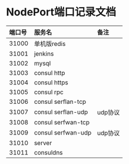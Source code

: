 # NodePort端口记录文档


|  端口号       | 服务名           | 备注  |
| :------------- |:-------------|:-----|
| 31000 | 单机版redis ||
| 31001 | jenkins ||
| 31002 | mysql ||
| 31003 | consul http ||
| 31004 | consul https ||
| 31005 | consul rpc ||
| 31006 | consul serflan-tcp ||
| 31007 | consul serflan-udp | udp协议 |
| 31008 | consul serfwan-tcp |  |
| 31009 | consul serfwan-udp | udp协议 |
| 31010 | server |  |
| 31011 | consuldns | |
